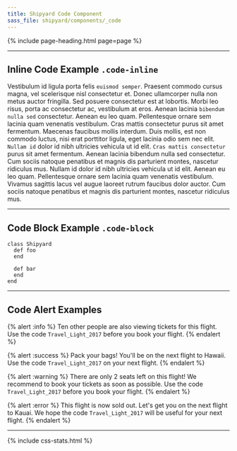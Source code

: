 ```yaml
---
title: Shipyard Code Component
sass_file: shipyard/components/_code
---
```


{% include page-heading.html page=page %}

---

## Inline Code Example `.code-inline`
<p class="mt-15 mb-15 text-normal">Vestibulum id ligula porta felis <code class="code-inline">euismod semper</code>. Praesent commodo cursus magna, vel scelerisque nisl consectetur et. Donec ullamcorper nulla non metus auctor fringilla. Sed posuere consectetur est at lobortis. Morbi leo risus, porta ac consectetur ac, vestibulum at eros. Aenean lacinia <code class="code-inline">bibendum nulla sed</code> consectetur. Aenean eu leo quam. Pellentesque ornare sem lacinia quam venenatis vestibulum. Cras mattis consectetur purus sit amet fermentum. Maecenas faucibus mollis interdum. Duis mollis, est non commodo luctus, nisi erat porttitor ligula, eget lacinia odio sem nec elit. <code class="code-inline">Nullam id</code> dolor id nibh ultricies vehicula ut id elit. <code class="code-inline">Cras mattis consectetur</code> purus sit amet fermentum. Aenean lacinia bibendum nulla sed consectetur. Cum sociis natoque penatibus et magnis dis parturient montes, nascetur ridiculus mus. Nullam id dolor id nibh ultricies vehicula ut id elit. Aenean eu leo quam. Pellentesque ornare sem lacinia quam venenatis vestibulum. Vivamus sagittis lacus vel augue laoreet rutrum faucibus dolor auctor. Cum sociis natoque penatibus et magnis dis parturient montes, nascetur ridiculus mus.</p>

---

## Code Block Example `.code-block`
<pre class="code-block mt-15"><code>class Shipyard
  def foo
  end

  def bar
  end
end</code></pre>

<hr />

<h2 class="mb-15">Code Alert Examples</h2>
{% alert :info %}
  Ten other people are also viewing tickets for this flight.
  Use the code <code class="code-inline">Travel_Light_2017</code> before you book your flight.
{% endalert %}

{% alert :success %}
  Pack your bags! You'll be on the next flight to Hawaii.
  Use the code <code class="code-inline">Travel_Light_2017</code> on your next flight.
{% endalert %}

{% alert :warning %}
  There are only 2 seats left on this flight! We recommend to book your tickets as soon as possible.
  Use the code <code class="code-inline">Travel_Light_2017</code> before you book your flight.
{% endalert %}

{% alert :error %}
  This flight is now sold out. Let's get you on the next flight to Kauai.
  We hope the code <code class="code-inline">Travel_Light_2017</code> will be useful for your next flight.
{% endalert %}

<hr />

{% include css-stats.html %}
